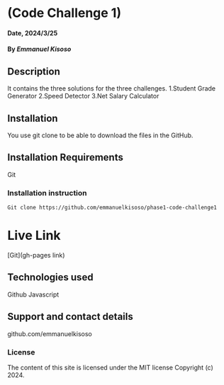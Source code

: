 # (Code Challenge 1)

#### Date, 2024/3/25

#### By *Emmanuel Kisoso*

## Description
It contains the three solutions for the three challenges.
1.Student Grade Generator
2.Speed Detector
3.Net Salary Calculator

## Installation
You use git clone to be able to download the files in the GitHub.

## Installation Requirements
Git

### Installation instruction
```
Git clone https://github.com/emmanuelkisoso/phase1-code-challenge1

```

# Live Link
[Git](gh-pages link)

## Technologies used
Github
Javascript

## Support and contact details
github.com/emmanuelkisoso

### License
The content of this site is licensed under the MIT license
Copyright (c) 2024.